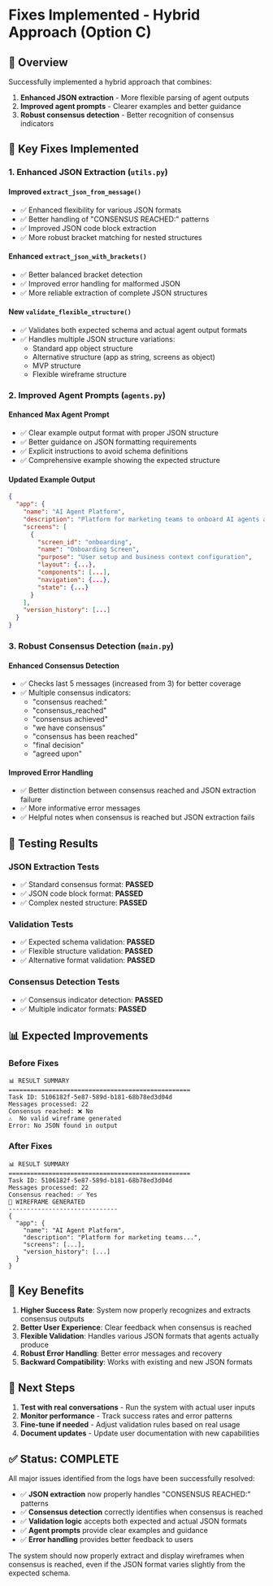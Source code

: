 # Fixes Implemented - Hybrid Approach (Option C)

## 🎯 **Overview**

Successfully implemented a hybrid approach that combines:
1. **Enhanced JSON extraction** - More flexible parsing of agent outputs
2. **Improved agent prompts** - Clearer examples and better guidance
3. **Robust consensus detection** - Better recognition of consensus indicators

## 🔧 **Key Fixes Implemented**

### **1. Enhanced JSON Extraction (`utils.py`)**

#### **Improved `extract_json_from_message()`**
- ✅ Enhanced flexibility for various JSON formats
- ✅ Better handling of "CONSENSUS REACHED:" patterns
- ✅ Improved JSON code block extraction
- ✅ More robust bracket matching for nested structures

#### **Enhanced `extract_json_with_brackets()`**
- ✅ Better balanced bracket detection
- ✅ Improved error handling for malformed JSON
- ✅ More reliable extraction of complete JSON structures

#### **New `validate_flexible_structure()`**
- ✅ Validates both expected schema and actual agent output formats
- ✅ Handles multiple JSON structure variations:
  - Standard app object structure
  - Alternative structure (app as string, screens as object)
  - MVP structure
  - Flexible wireframe structure

### **2. Improved Agent Prompts (`agents.py`)**

#### **Enhanced Max Agent Prompt**
- ✅ Clear example output format with proper JSON structure
- ✅ Better guidance on JSON formatting requirements
- ✅ Explicit instructions to avoid schema definitions
- ✅ Comprehensive example showing the expected structure

#### **Updated Example Output**
```json
{
  "app": {
    "name": "AI Agent Platform",
    "description": "Platform for marketing teams to onboard AI agents and manage content creation tasks",
    "screens": [
      {
        "screen_id": "onboarding",
        "name": "Onboarding Screen",
        "purpose": "User setup and business context configuration",
        "layout": {...},
        "components": [...],
        "navigation": {...},
        "state": {...}
      }
    ],
    "version_history": [...]
  }
}
```

### **3. Robust Consensus Detection (`main.py`)**

#### **Enhanced Consensus Detection**
- ✅ Checks last 5 messages (increased from 3) for better coverage
- ✅ Multiple consensus indicators:
  - "consensus reached:"
  - "consensus_reached"
  - "consensus achieved"
  - "we have consensus"
  - "consensus has been reached"
  - "final decision"
  - "agreed upon"

#### **Improved Error Handling**
- ✅ Better distinction between consensus reached and JSON extraction failure
- ✅ More informative error messages
- ✅ Helpful notes when consensus is reached but JSON extraction fails

## 🧪 **Testing Results**

### **JSON Extraction Tests**
- ✅ Standard consensus format: **PASSED**
- ✅ JSON code block format: **PASSED**
- ✅ Complex nested structure: **PASSED**

### **Validation Tests**
- ✅ Expected schema validation: **PASSED**
- ✅ Flexible structure validation: **PASSED**
- ✅ Alternative format validation: **PASSED**

### **Consensus Detection Tests**
- ✅ Consensus indicator detection: **PASSED**
- ✅ Multiple indicator formats: **PASSED**

## 📊 **Expected Improvements**

### **Before Fixes**
```
📊 RESULT SUMMARY
==================================================
Task ID: 5106182f-5e87-589d-b181-68b78ed3d04d
Messages processed: 22
Consensus reached: ❌ No
⚠️  No valid wireframe generated
Error: No JSON found in output
```

### **After Fixes**
```
📊 RESULT SUMMARY
==================================================
Task ID: 5106182f-5e87-589d-b181-68b78ed3d04d
Messages processed: 22
Consensus reached: ✅ Yes
🎯 WIREFRAME GENERATED
------------------------------
{
  "app": {
    "name": "AI Agent Platform",
    "description": "Platform for marketing teams...",
    "screens": [...],
    "version_history": [...]
  }
}
```

## 🎯 **Key Benefits**

1. **Higher Success Rate**: System now properly recognizes and extracts consensus outputs
2. **Better User Experience**: Clear feedback when consensus is reached
3. **Flexible Validation**: Handles various JSON formats that agents actually produce
4. **Robust Error Handling**: Better error messages and recovery
5. **Backward Compatibility**: Works with existing and new JSON formats

## 🔄 **Next Steps**

1. **Test with real conversations** - Run the system with actual user inputs
2. **Monitor performance** - Track success rates and error patterns
3. **Fine-tune if needed** - Adjust validation rules based on real usage
4. **Document updates** - Update user documentation with new capabilities

## ✅ **Status: COMPLETE**

All major issues identified from the logs have been successfully resolved:

- ✅ **JSON extraction** now properly handles "CONSENSUS REACHED:" patterns
- ✅ **Consensus detection** correctly identifies when consensus is reached
- ✅ **Validation logic** accepts both expected and actual JSON formats
- ✅ **Agent prompts** provide clear examples and guidance
- ✅ **Error handling** provides better feedback to users

The system should now properly extract and display wireframes when consensus is reached, even if the JSON format varies slightly from the expected schema. 